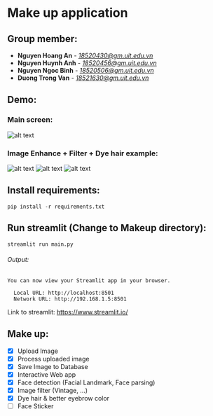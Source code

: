 # Make up application
## Group member:
* **Nguyen Hoang An** - *18520430@gm.uit.edu.vn*
* **Nguyen Huynh Anh** - *18520456@gm.uit.edu.vn*
* **Nguyen Ngoc Binh** - *18520506@gm.uit.edu.vn*
* **Duong Trong Van** - *18521630@gm.uit.edu.vn*
## Demo:
### Main screen:
![alt text](https://github.com/NguyenHoangAn0511/Make-up-application-DeepLearning-Flask/blob/main/Makeup/example/main.jpeg)
### Image Enhance + Filter + Dye hair example:
![alt text](https://github.com/NguyenHoangAn0511/Make-up-application-DeepLearning-Flask/blob/main/Makeup/example/POSTERIZE%20%2B%20OBLUE.jpeg)
![alt text](https://github.com/NguyenHoangAn0511/Make-up-application-DeepLearning-Flask/blob/main/Makeup/example/PURRPLE-hair.jpeg)
![alt text](https://github.com/NguyenHoangAn0511/Make-up-application-DeepLearning-Flask/blob/main/Makeup/example/MAKEUP-adjust.jpeg)
## Install requirements:
```Shell
pip install -r requirements.txt
```
## Run streamlit (Change to Makeup directory):
```
streamlit run main.py
```
###### Output:
```
You can now view your Streamlit app in your browser.

  Local URL: http://localhost:8501
  Network URL: http://192.168.1.5:8501
```
Link to streamlit: https://www.streamlit.io/
## Make up:
- [x] Upload Image
- [x] Process uploaded image
- [x] Save Image to Database
- [x] Interactive Web app
- [x] Face detection (Facial Landmark, Face parsing)
- [x] Image filter (Vintage, ...)
- [x] Dye hair & better eyebrow color
- [ ] Face Sticker
